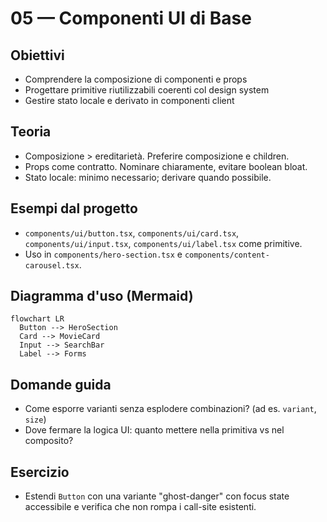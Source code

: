 # 05 — Componenti UI di Base

## Obiettivi
- Comprendere la composizione di componenti e props
- Progettare primitive riutilizzabili coerenti col design system
- Gestire stato locale e derivato in componenti client

## Teoria
- Composizione > ereditarietà. Preferire composizione e children.
- Props come contratto. Nominare chiaramente, evitare boolean bloat.
- Stato locale: minimo necessario; derivare quando possibile.

## Esempi dal progetto
- `components/ui/button.tsx`, `components/ui/card.tsx`, `components/ui/input.tsx`, `components/ui/label.tsx` come primitive.
- Uso in `components/hero-section.tsx` e `components/content-carousel.tsx`.

## Diagramma d'uso (Mermaid)
```mermaid
flowchart LR
  Button --> HeroSection
  Card --> MovieCard
  Input --> SearchBar
  Label --> Forms
```

## Domande guida
- Come esporre varianti senza esplodere combinazioni? (ad es. `variant`, `size`)
- Dove fermare la logica UI: quanto mettere nella primitiva vs nel composito?

## Esercizio
- Estendi `Button` con una variante "ghost-danger" con focus state accessibile e verifica che non rompa i call-site esistenti.

